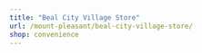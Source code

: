 ```yaml
---
title: "Beal City Village Store"
url: /mount-pleasant/beal-city-village-store/
shop: convenience
---
```

